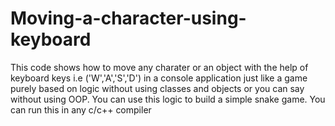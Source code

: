 # Moving-a-character-using-keyboard
This code shows how to move any charater or an object with the help of keyboard keys i.e ('W','A','S','D') in a console application just like a game purely based on logic without using classes and objects or you can say  without using OOP.
You can use this logic to build a simple snake game.
You can run this in any c/c++ compiler
